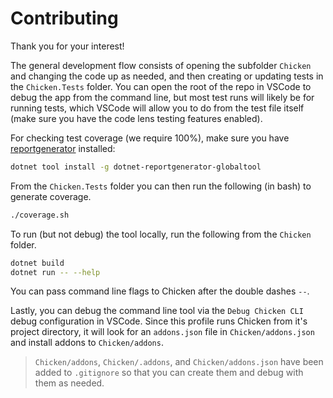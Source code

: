 # Contributing

Thank you for your interest!

The general development flow consists of opening the subfolder `Chicken` and changing the code up as needed, and then creating or updating tests in the `Chicken.Tests` folder. You can open the root of the repo in VSCode to debug the app from the command line, but most test runs will likely be for running tests, which VSCode will allow you to do from the test file itself (make sure you have the code lens testing features enabled).

For checking test coverage (we require 100%), make sure you have [reportgenerator] installed:

```sh
dotnet tool install -g dotnet-reportgenerator-globaltool
```

From the `Chicken.Tests` folder you can then run the following (in bash) to generate coverage.

```sh
./coverage.sh
```

To run (but not debug) the tool locally, run the following from the `Chicken` folder.

```sh
dotnet build
dotnet run -- --help
```

You can pass command line flags to Chicken after the double dashes `--`.

Lastly, you can debug the command line tool via the `Debug Chicken CLI` debug configuration in VSCode. Since this profile runs Chicken from it's project directory, it will look for an `addons.json` file in `Chicken/addons.json` and install addons to `Chicken/addons`.

> `Chicken/addons`, `Chicken/.addons`, and `Chicken/addons.json` have been added to `.gitignore` so that you can create them and debug with them as needed.

[reportgenerator]: https://github.com/danielpalme/ReportGenerator
